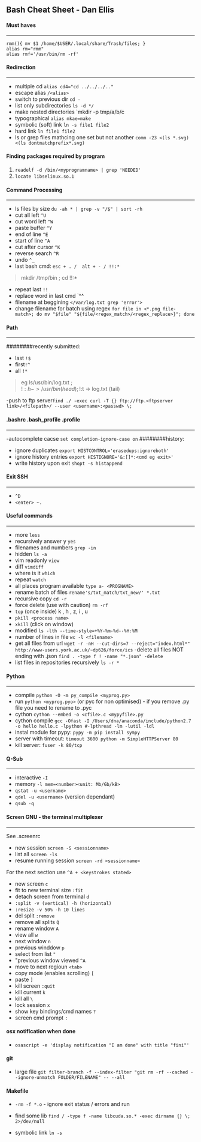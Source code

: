 Bash Cheat Sheet - Dan Ellis
------

#### Must haves 
___
```
rmm(){ mv $1 /home/$USER/.local/share/Trash/files; }
alias rm="rmm"
alias rmf='/usr/bin/rm -rf'
```


#### Redirection 
___

- multiple cd `alias cd4="cd ../../../.."`
- escape alias `/<alias>`
- switch to previous dir `cd -`
- list only subdirectories `ls -d */` 
- make nested directories `mkdir -p tmp/a/b/c
- typographical `alias mkae=make`
- symbolic (soft) link `ln -s file1 file2`
- hard link `ln file1 file2`
- ls or grep files mathcing one set but not another `comm -23 <(ls *.svg) <(ls dontmatchprefix*.svg)`

#### Finding packages required by program
1. `readelf -d /bin/<myprogramname> | grep 'NEEDED'`
2. `locate libselinux.so.1`

#### Command Processing
___
- ls files by size `du -ah * | grep -v "/$" | sort -rh `
- cut all left `^U`
- cut word left `^W`
- paste buffer `^Y`
- end of line `^E`
- start of line `^A`
- cut after cursor `^K`
- reverse search `^R`
- undo `^_`
- last bash cmd:  `esc + . /  alt + - / !!:*`

> mkdir /tmp/bin ;
> cd !!:*

- repeat last `!!`
- replace word in last cmd `^<mispelt word eg filname>^<correct word eg filename>
- filename at beggining `</var/log.txt grep 'error'>`
- change filename for batch using regex `for file in <*.png file-match>; do mv "$file" "${file/<regex_match>/<regex_replace>}"; done`




#### Path  
___
########recently submitted: 
- last `!$`
- first`!^`
- all `!*`

>eg ls/usr/bin/log.txt    ;    
!$:h -> /usr/bin (head)  ;    
!$:t -> log.txt (tail)

-push to ftp server`find ./ -exec curl -T {} ftp://ftp.<ftpserver link>/<filepath>/ --user <username>:<passwd> \;`


#### .bashrc .bash_profile .profile
___

-autocomplete cacse `set completion-ignore-case on`
########history:
- ignore duplicates `export HISTCONTROL='erasedups:ignoreboth'`
- ignore history entries `export HISTIGNORE='&:[]*:<cmd eg exit>'`
- write history upon exit `shopt -s histappend`


#### Exit SSH
___

- `^D`
- `<enter> ~.`


#### Useful commands
___
- more `less`
- recursively answer y `yes`
- filenames and numbers `grep -in`
- hidden `ls -a`
- vim readonly `view`
- diff `vimdiff`
- where is it `which`
- repeat `watch`
- all places program available `type a- <PROGNAME>`
- rename batch of files `rename's/txt_match/txt_new/' *.txt`
- recursive copy `cd -r` 
- force delete (use with caution) `rm -rf`
- `top` (once inside) k , h , z, i , u 
- `pkill <process name>`
- `xkill` (click on window)
- modified `ls -lth --time-style=+%Y-%m-%d--%H:%M`
- number of lines in file `wc -l <filename>`
- get all files from url `wget -r -nH --cut-dirs=7 --reject="index.html*"  http://www-users.york.ac.uk/~dp626/force/ics`
-delete all files NOT ending with .json `find . -type f ! -name "*.json" -delete`
- list files in repositories recursively `ls -r *`

#### Python
___

- compile `python -O -m py_compile <myprog.py>`
- run `python <myprog.pyo>` (or pyc for non optimised) - if you remove .py file you need to rename to .pyc
- cython `cython --embed -o <cfile>.c <mypyfile>.py`
- cython compile `gcc -Ofast -I /Users/dna/anaconda/include/python2.7 -o hello hello.c -lpython #-lpthread -lm -lutil -ldl`
- instal module for pypy: `pypy -m pip install sympy`
- server with timeout: `timeout 3600 python -m SimpleHTTPServer 80`
- kill server: `fuser -k 80/tcp`



#### Q-Sub 
___

- interactive `-I`
- memory `-l mem=<number><unit: Mb/Gb/kB>`
- `qstat -u <username>`
- `qdel -u <username>` (version dependant)
- `qsub -q`


#### Screen GNU - the terminal multiplexer
___
See .screenrc

- new session `screen -S <sessionname>`
- list all `screen -ls`
- resume running session `screen -rd <sessionname>`

For the next section use  `^A + <keystrokes stated> `

- new screen `c`
- fit to new terminal size `:fit`
- detach screen from terminal `d`
- `:split -v (vertical) -h (horizontal)`
- `:resize -v 50% -h 10 lines`
- del split `:remove`
- remove all splits `Q`
- rename window `A`
- view all `w` 
- next window `n`
- previous winddow `p`
- select from list ` " `
- "previous window viewed `^A`
- move to next regioun `<tab>`
- copy mode (enables scrolling) `[`
- paste `]`
- kill screen `:quit`
- kill current `k`
- kill all `\`
- lock session `x`
- show key bindings/cmd names `?`
- screen cmd prompt `:`

#### osx notification when done
- `osascript -e 'display notification "I am done" with title "fini"'`

#### git 
- large file `git filter-branch -f --index-filter "git rm -rf --cached --ignore-unmatch FOLDER/FILENAME" -- --all`

#### Makefile
- `-rm -f *.o` - ignore exit status / errors and run

- find some lib `find / -type f -name libcuda.so.* -exec dirname {} \; 2>/dev/null`
- symbolic link `ln -s`
